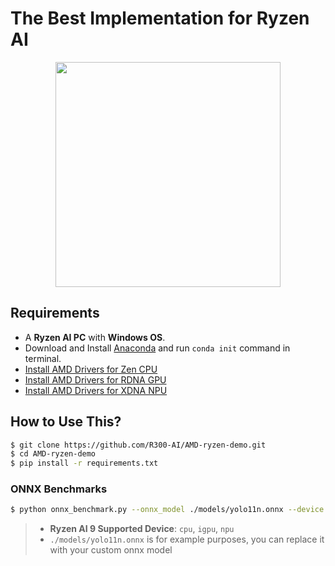 # The Best Implementation for Ryzen AI

<div align="center">
<img src="https://github.com/R300-AI/AMD-ryzen-demo/blob/main/docs/images/chipset.png" width=360"/>
</div>

## Requirements
* A **Ryzen AI PC** with **Windows OS**.
* Download and Install [Anaconda](https://www.anaconda.com/download) and run `conda init` command in terminal.
* [Install AMD Drivers for Zen CPU](https://www.amd.com/en/support/download/drivers.html)
* [Install AMD Drivers for RDNA GPU](https://www.amd.com/en/support/download/drivers.html)
* [Install AMD Drivers for XDNA NPU](https://ryzenai.docs.amd.com/en/latest/inst.html) 

## How to Use This?
  ```bash
  $ git clone https://github.com/R300-AI/AMD-ryzen-demo.git
  $ cd AMD-ryzen-demo
  $ pip install -r requirements.txt
  ```

### ONNX Benchmarks
  ```bash
  $ python onnx_benchmark.py --onnx_model ./models/yolo11n.onnx --device cpu
  ```
  > * **Ryzen AI 9 Supported Device**: `cpu`, `igpu`, `npu`
  > * `./models/yolo11n.onnx` is for example purposes, you can replace it with your custom onnx model
